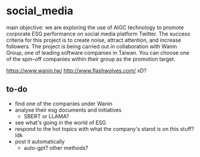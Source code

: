# social_media

main objective: 
we are exploring the use of AIGC technology to promote corporate ESG performance on social media platform Twitter. The success criteria for this 
project is to create noise, attract attention, and increase followers. The project is being carried out in collaboration with Wanin Group, one of 
leading software companies in Taiwan. You can choose one of the spin-off companies within their group as the promotion target. 


https://www.wanin.tw/
http://www.flashwolves.com/  xD?

## to-do
- find one of the companies under Wanin
- analyse their esg documents and initiatives 
  - SBERT or LLAMA? 
- see what's going in the world of ESG
- respond to the hot topics with what the company's stand is on this stuff? Idk
- post it automatically
  - auto-gpt? other methods? 



